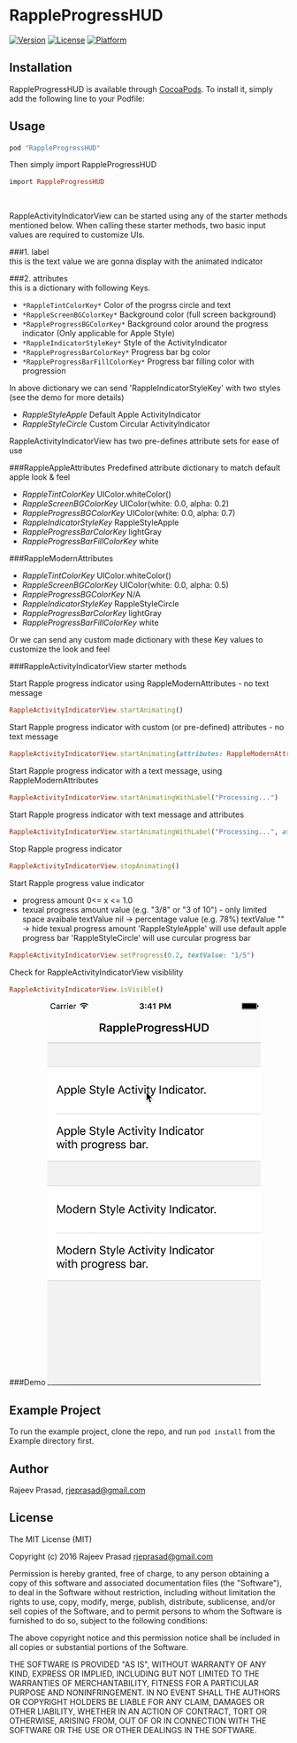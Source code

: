 # RappleProgressHUD

[![Version](https://img.shields.io/cocoapods/v/RappleProgressHUD.svg?style=flat)](http://cocoapods.org/pods/RappleProgressHUD)
[![License](https://img.shields.io/cocoapods/l/RappleProgressHUD.svg?style=flat)](http://cocoapods.org/pods/RappleProgressHUD)
[![Platform](https://img.shields.io/cocoapods/p/RappleProgressHUD.svg?style=flat)](http://cocoapods.org/pods/RappleProgressHUD)

## Installation

RappleProgressHUD is available through [CocoaPods](http://cocoapods.org). To install it, simply add the following line to your Podfile:

## Usage

```ruby
pod "RappleProgressHUD" 
```

Then simply import RappleProgressHUD 
```ruby
import RappleProgressHUD
```
</BR>

RappleActivityIndicatorView can be started using any of the starter methods mentioned below. 
When calling these starter methods, two basic input values are required to customize UIs.

###1. label        
this is the text value we are gonna display with the animated indicator

###2. attributes   
this is a dictionary with following Keys.

- `*RappleTintColorKey*`               Color of the progrss circle and text
- `*RappleScreenBGColorKey*`           Background color (full screen background)
- `*RappleProgressBGColorKey*`         Background color around the progress indicator (Only applicable for Apple Style)
- `*RappleIndicatorStyleKey*`          Style of the ActivityIndicator
- `*RappleProgressBarColorKey*`        Progress bar bg color
- `*RappleProgressBarFillColorKey*`    Progress bar filling color with progression 

In above dictionary we can send 'RappleIndicatorStyleKey' with two styles (see the demo for more details)

- *RappleStyleApple*              Default Apple ActivityIndicator
- *RappleStyleCircle*             Custom Circular ActivityIndicator


RappleActivityIndicatorView has two pre-defines attribute sets for ease of use

###RappleAppleAttributes
Predefined attribute dictionary to match default apple look & feel
- *RappleTintColorKey*               UIColor.whiteColor()
- *RappleScreenBGColorKey*           UIColor(white: 0.0, alpha: 0.2)
- *RappleProgressBGColorKey*         UIColor(white: 0.0, alpha: 0.7)
- *RappleIndicatorStyleKey*          RappleStyleApple
- *RappleProgressBarColorKey*        lightGray
- *RappleProgressBarFillColorKey*    white

###RappleModernAttributes
- *RappleTintColorKey*               UIColor.whiteColor()
- *RappleScreenBGColorKey*           UIColor(white: 0.0, alpha: 0.5)
- *RappleProgressBGColorKey*         N/A
- *RappleIndicatorStyleKey*          RappleStyleCircle
- *RappleProgressBarColorKey*        lightGray
- *RappleProgressBarFillColorKey*    white

Or we can send any custom made dictionary with these Key values to customize the look and feel


###RappleActivityIndicatorView starter methods

Start Rapple progress indicator using RappleModernAttributes - no text message
```ruby
RappleActivityIndicatorView.startAnimating()
```

Start Rapple progress indicator with custom (or pre-defined) attributes - no text message
```ruby
RappleActivityIndicatorView.startAnimating(attributes: RappleModernAttributes)
```

Start Rapple progress indicator with a text message, using RappleModernAttributes
```ruby
RappleActivityIndicatorView.startAnimatingWithLabel("Processing...")
```

Start Rapple progress indicator with text message and attributes
```ruby
RappleActivityIndicatorView.startAnimatingWithLabel("Processing...", attributes: RappleModernAttributes)
```

Stop Rapple progress indicator
```ruby
RappleActivityIndicatorView.stopAnimating()
```

Start Rapple progress value indicator
- progress amount 0<= x <= 1.0
- texual progress amount value (e.g. "3/8" or "3 of 10") - only limited space avaibale
textValue nil   -> percentage value (e.g. 78%)
textValue ""    -> hide texual progress amount
'RappleStyleApple' will use default apple progress bar
'RappleStyleCircle' will use curcular progress bar
```ruby
RappleActivityIndicatorView.setProgress(0.2, textValue: "1/5")
```

Check for RappleActivityIndicatorView visiblility
```ruby
RappleActivityIndicatorView.isVisible()
```


###Demo
![demo](Example/Demo/Progress.gif)

## Example Project

To run the example project, clone the repo, and run `pod install` from the Example directory first.

## Author

Rajeev Prasad, rjeprasad@gmail.com

## License
The MIT License (MIT)

Copyright (c) 2016 Rajeev Prasad <rjeprasad@gmail.com>

Permission is hereby granted, free of charge, to any person obtaining a copy
of this software and associated documentation files (the "Software"), to deal
in the Software without restriction, including without limitation the rights
to use, copy, modify, merge, publish, distribute, sublicense, and/or sell
copies of the Software, and to permit persons to whom the Software is
furnished to do so, subject to the following conditions:

The above copyright notice and this permission notice shall be included in
all copies or substantial portions of the Software.

THE SOFTWARE IS PROVIDED "AS IS", WITHOUT WARRANTY OF ANY KIND, EXPRESS OR
IMPLIED, INCLUDING BUT NOT LIMITED TO THE WARRANTIES OF MERCHANTABILITY,
FITNESS FOR A PARTICULAR PURPOSE AND NONINFRINGEMENT. IN NO EVENT SHALL THE
AUTHORS OR COPYRIGHT HOLDERS BE LIABLE FOR ANY CLAIM, DAMAGES OR OTHER
LIABILITY, WHETHER IN AN ACTION OF CONTRACT, TORT OR OTHERWISE, ARISING FROM,
OUT OF OR IN CONNECTION WITH THE SOFTWARE OR THE USE OR OTHER DEALINGS IN
THE SOFTWARE.

